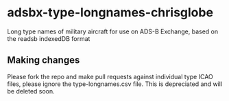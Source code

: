 # adsbx-type-longnames-chrisglobe
Long type names of military aircraft for use on ADS-B Exchange, based on the readsb indexedDB format


## Making changes
Please fork the repo and make pull requests against individual type ICAO files, please ignore the type-longnames.csv file. This is depreciated and will be deleted soon.
